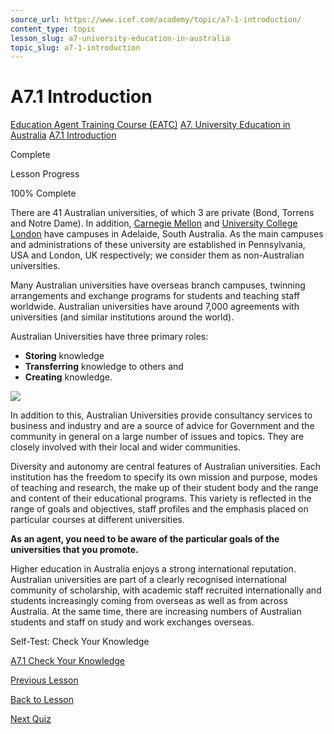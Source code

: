 ```yaml
---
source_url: https://www.icef.com/academy/topic/a7-1-introduction/
content_type: topic
lesson_slug: a7-university-education-in-australia
topic_slug: a7-1-introduction
---
```


# A7.1 Introduction

[Education Agent Training Course (EATC)](https://www.icef.com/academy/courses/education-agent-training-course-eatc/) [A7. University Education in Australia](https://www.icef.com/academy/lessons/a7-university-education-in-australia/) [A7.1 Introduction](https://www.icef.com/academy/topic/a7-1-introduction/)

Complete

Lesson Progress 

100% Complete 

There are 41 Australian universities, of which 3 are private (Bond, Torrens and Notre Dame). In addition, [Carnegie Mellon](http://www.australia.cmu.edu/) and [University College London](https://www.ucl.ac.uk/prospective-students/international/australia) have campuses in Adelaide, South Australia. As the main campuses and administrations of these university are established in Pennsylvania, USA and London, UK respectively; we consider them as non-Australian universities. 

Many Australian universities have overseas branch campuses, twinning arrangements and exchange programs for students and teaching staff worldwide. Australian universities have around 7,000 agreements with universities (and similar institutions around the world).

Australian Universities have three primary roles:

  * **Storing** knowledge
  * **Transferring** knowledge to others and
  * **Creating** knowledge.



![](https://www.icef.com/academy/wp-content/uploads/2022/09/pexels-pixabay-207691-1024x731.jpg)

In addition to this, Australian Universities provide consultancy services to business and industry and are a source of advice for Government and the community in general on a large number of issues and topics. They are closely involved with their local and wider communities.

Diversity and autonomy are central features of Australian universities. Each institution has the freedom to specify its own mission and purpose, modes of teaching and research, the make up of their student body and the range and content of their educational programs. This variety is reflected in the range of goals and objectives, staff profiles and the emphasis placed on particular courses at different universities.

**As an agent, you need to be aware of the particular goals of the universities that you promote.**

Higher education in Australia enjoys a strong international reputation. Australian universities are part of a clearly recognised international community of scholarship, with academic staff recruited internationally and students increasingly coming from overseas as well as from across Australia. At the same time, there are increasing numbers of Australian students and staff on study and work exchanges overseas.

Self-Test: Check Your Knowledge

[ A7.1 Check Your Knowledge ](https://www.icef.com/academy/quizzes/a7-1-check-your-knowledge/)

[ Previous Lesson ](https://www.icef.com/academy/lessons/a7-university-education-in-australia/)

[Back to Lesson](https://www.icef.com/academy/lessons/a7-university-education-in-australia/)

[ Next Quiz ](https://www.icef.com/academy/quizzes/a7-1-check-your-knowledge/)
